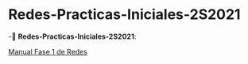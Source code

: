# Redes-Practicas-Iniciales-2S2021
-:file_folder: __Redes-Practicas-Iniciales-2S2021__:
  
  [Manual Fase 1 de Redes](Grupo#10_Manual_Redes.pdf)
  

